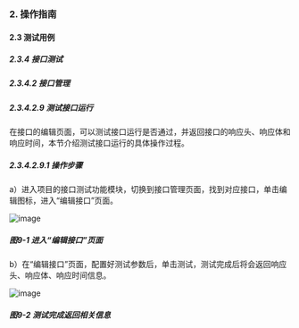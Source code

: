 ### 2. 操作指南

#### 2.3 测试用例

##### 2.3.4 接口测试

##### 2.3.4.2 接口管理

##### 2.3.4.2.9 测试接口运行

在接口的编辑页面，可以测试接口运行是否通过，并返回接口的响应头、响应体和响应时间，本节介绍测试接口运行的具体操作过程。

##### 2.3.4.2.9.1 操作步骤

a）进入项目的接口测试功能模块，切换到接口管理页面，找到对应接口，单击编辑图标，进入“编辑接口”页面。

![image](https://user-images.githubusercontent.com/79617492/188595963-e2890b3a-7cf9-472f-ae6b-0dec443504da.png)

##### 图9-1 进入“编辑接口”页面

b）在“编辑接口”页面，配置好测试参数后，单击测试，测试完成后将会返回响应头、响应体、响应时间信息。

![image](https://user-images.githubusercontent.com/79617492/188595974-0fc12edd-3648-4cda-9afc-05c979bb94c8.png)

##### 图9-2 测试完成返回相关信息
